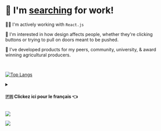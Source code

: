 <h1>💼 I'm <a href="https://www.linkedin.com/in/james-tedesco-802/">searching</a> for work!</h1>

👨‍💻 I'm actively working with `React.js`

🚪 I'm interested in how design affects people, whether they're clicking buttons or trying to pull on doors meant to be pushed.

🧪 I've developed products for my peers, community, university, & award winning agricultural producers.

<br>

[![Top Langs](https://github-readme-stats.vercel.app/api/top-langs/?username=JamesMitofsky)]()

<details>
  <summary><h4>🇫🇷 Clickez ici pour le français 👈</h4></summary>

<h3>Je cherche un emploi —   <a href="mailto: dev@jamestedesco.me?subject=Parlons de la programmation!">contactez-moi!</a></h3>

👨‍💻 J'ai familiarité avec HTML, CSS, Javascript, et plusieurs choses de la JAMstack (Javascript, APIs, & Markdown). Actuellement, je déploie mes sites de SSG avec le framework d'Eleventy sur Netlify. J'aime bien developer les applications pour une bonne expérience de l'utilisateur. 

📚J'adore apprendre, et mon dossier le montre. J'ai la capacité de surmonter les obstacles et résoudre les problèmes.

🗺 Je suis arrivé des États-Unis à Caen, en Normandie en janvier, parce que j'avais le désir d'apprendre et améliorer mon français. Pour le moment, j'ai un niveau de français B1, alors je pense que c'est un niveau suffisant pour les fonctions basique, mais j'aimerais — bien sûr — apprendre beaucoup plus. La vie en france? Je l'adore!
</details>


<!--Badge afforded by this cool cloud service: https://github.com/antonkomarev/github-profile-views-counter-->
![](https://komarev.com/ghpvc/?username=JamesMitofsky&style=flat-squrae)

<!--More comprehensive tracking provided by Y HYPE-->
![](https://hit.yhype.me/github/profile?user_id=12516538)
